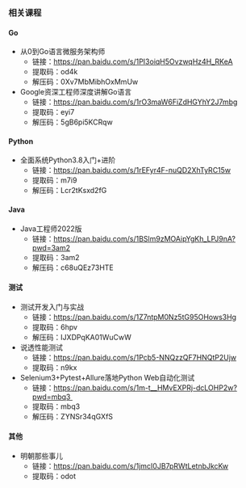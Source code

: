 ### 相关课程
#### Go
- 从0到Go语言微服务架构师
	- 链接：https://pan.baidu.com/s/1PI3oiqH5OvzwqHz4H_RKeA
	- 提取码：od4k
	- 解压码：0Xv7MbMibhOxMmUw
- Google资深工程师深度讲解Go语言
	- 链接：https://pan.baidu.com/s/1rO3maW6FiZdHGYhY2J7mbg
	- 提取码：eyi7
	- 解压码：5gB6pi5KCRqw
#### Python
- 全面系统Python3.8入门+进阶
	- 链接：https://pan.baidu.com/s/1rEFyr4F-nuQD2XhTyRC15w
	- 提取码：m7i9
	- 解压码：Lcr2tKsxd2fG
#### Java
- Java工程师2022版
	- 链接：https://pan.baidu.com/s/1BSlm9zMOAipYgKh_LPJ9nA?pwd=3am2
	- 提取码：3am2
	- 解压码：c68uQEz73HTE
#### 测试
- 测试开发入门与实战
	- 链接：https://pan.baidu.com/s/1Z7ntpM0Nz5tG95OHows3Hg
	- 提取码：6hpv
	- 解压码：IJXDPqKA01WuCwW
- 说透性能测试
	- 链接：https://pan.baidu.com/s/1Pcb5-NNQzzQF7HNQtP2Ujw
	- 提取码：n9kx
- Selenium3+Pytest+Allure落地Python Web自动化测试
	- 链接：https://pan.baidu.com/s/1m-t__HMvEXPRj-dcLOHP2w?pwd=mbq3 
	- 提取码：mbq3
	- 解压码：ZYNSr34qGXfS
#### 其他
- 明朝那些事儿
	- 链接：https://pan.baidu.com/s/1jmcI0JB7pRWtLetnbJkcKw
	- 提取码：odot
